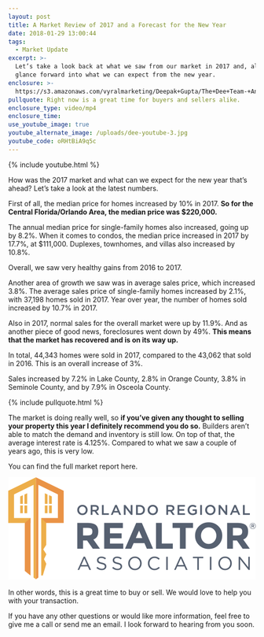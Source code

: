 ```yaml
---
layout: post
title: A Market Review of 2017 and a Forecast for the New Year
date: 2018-01-29 13:00:44
tags:
  - Market Update
excerpt: >-
  Let’s take a look back at what we saw from our market in 2017 and, also,
  glance forward into what we can expect from the new year.
enclosure: >-
  https://s3.amazonaws.com/vyralmarketing/Deepak+Gupta/The+Dee+Team-+An+Overview+of+2017+and+the+2018+Market+Forecast.mp4
pullquote: Right now is a great time for buyers and sellers alike.
enclosure_type: video/mp4
enclosure_time:
use_youtube_image: true
youtube_alternate_image: /uploads/dee-youtube-3.jpg
youtube_code: oRHtBiA9q5c
---
```



{% include youtube.html %}

How was the 2017 market and what can we expect for the new year that’s ahead? Let’s take a look at the latest numbers.

First of all, the median price for homes increased by 10% in 2017. **So for the Central Florida/Orlando Area, the median price was $220,000.**

The annual median price for single-family homes also increased, going up by 8.2%. When it comes to condos, the median price increased in 2017 by 17.7%, at $111,000. Duplexes, townhomes, and villas also increased by 10.8%.

Overall, we saw very healthy gains from 2016 to 2017.

Another area of growth we saw was in average sales price, which increased 3.8%. The average sales price of single-family homes increased by 2.1%, with 37,198 homes sold in 2017. Year over year, the number of homes sold increased by 10.7% in 2017.

Also in 2017, normal sales for the overall market were up by 11.9%. And as another piece of good news, foreclosures went down by 49%. **This means that the market has recovered and is on its way up.**

In total, 44,343 homes were sold in 2017, compared to the 43,062 that sold in 2016. This is an overall increase of 3%.

Sales increased by 7.2% in Lake County, 2.8% in Orange County, 3.8% in Seminole County, and by 7.9% in Osceola County.

{% include pullquote.html %}

The market is doing really well, so **if you’ve given any thought to selling your property this year I definitely recommend you do so.** Builders aren’t able to match the demand and inventory is still low. On top of that, the average interest rate is 4.125%. Compared to what we saw a couple of years ago, this is very low.

You can find the full market report here.

[![](/uploads/versions/logo-2---x----504-208x---.png)](http://links.orlandorealtors.org/m/1/71017527/02-b18016-d67c9d08240d48f093b43c56dc932557/5/503/74235309-418c-45bc-b45e-aea52f72c25b)

In other words, this is a great time to buy or sell. We would love to help you with your transaction.

If you have any other questions or would like more information, feel free to give me a call or send me an email. I look forward to hearing from you soon.

&nbsp;